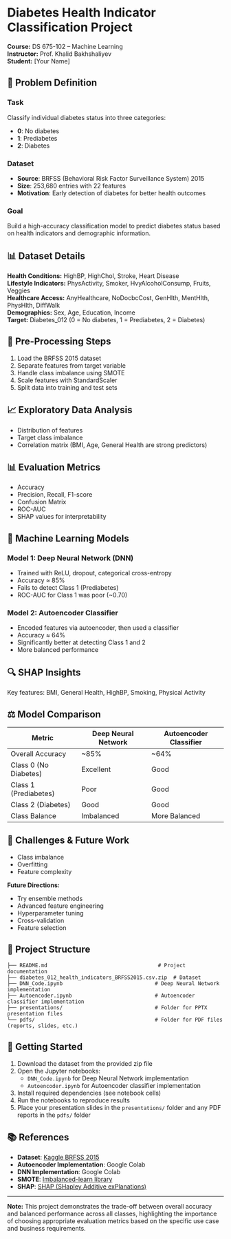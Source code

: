 # Diabetes Health Indicator Classification Project

**Course:** DS 675-102 – Machine Learning  
**Instructor:** Prof. Khalid Bakhshaliyev  
**Student:** [Your Name]

## 🧩 Problem Definition

### Task
Classify individual diabetes status into three categories:
- **0**: No diabetes
- **1**: Prediabetes
- **2**: Diabetes

### Dataset
- **Source**: BRFSS (Behavioral Risk Factor Surveillance System) 2015
- **Size**: 253,680 entries with 22 features
- **Motivation**: Early detection of diabetes for better health outcomes

### Goal
Build a high-accuracy classification model to predict diabetes status based on health indicators and demographic information.

## 📊 Dataset Details

**Health Conditions:** HighBP, HighChol, Stroke, Heart Disease  
**Lifestyle Indicators:** PhysActivity, Smoker, HvyAlcoholConsump, Fruits, Veggies  
**Healthcare Access:** AnyHealthcare, NoDocbcCost, GenHlth, MentHlth, PhysHlth, DiffWalk  
**Demographics:** Sex, Age, Education, Income  
**Target:** Diabetes_012 (0 = No diabetes, 1 = Prediabetes, 2 = Diabetes)

## 🔧 Pre-Processing Steps

1. Load the BRFSS 2015 dataset
2. Separate features from target variable
3. Handle class imbalance using SMOTE
4. Scale features with StandardScaler
5. Split data into training and test sets

## 📈 Exploratory Data Analysis

- Distribution of features
- Target class imbalance
- Correlation matrix (BMI, Age, General Health are strong predictors)

## 📊 Evaluation Metrics

- Accuracy
- Precision, Recall, F1-score
- Confusion Matrix
- ROC-AUC
- SHAP values for interpretability

## 🤖 Machine Learning Models

### Model 1: Deep Neural Network (DNN)
- Trained with ReLU, dropout, categorical cross-entropy
- Accuracy ≈ 85%
- Fails to detect Class 1 (Prediabetes)
- ROC-AUC for Class 1 was poor (~0.70)

### Model 2: Autoencoder Classifier
- Encoded features via autoencoder, then used a classifier
- Accuracy ≈ 64%
- Significantly better at detecting Class 1 and 2
- More balanced performance

## 🔍 SHAP Insights

Key features: BMI, General Health, HighBP, Smoking, Physical Activity

## ⚖️ Model Comparison

| Metric                | Deep Neural Network | Autoencoder Classifier |
|-----------------------|--------------------|-----------------------|
| Overall Accuracy      | ~85%               | ~64%                  |
| Class 0 (No Diabetes) | Excellent          | Good                  |
| Class 1 (Prediabetes) | Poor               | Good                  |
| Class 2 (Diabetes)    | Good               | Good                  |
| Class Balance         | Imbalanced         | More Balanced         |

## 🔧 Challenges & Future Work

- Class imbalance
- Overfitting
- Feature complexity

**Future Directions:**
- Try ensemble methods
- Advanced feature engineering
- Hyperparameter tuning
- Cross-validation
- Feature selection

## 📁 Project Structure

```
├── README.md                                    # Project documentation
├── diabetes_012_health_indicators_BRFSS2015.csv.zip  # Dataset
├── DNN_Code.ipynb                              # Deep Neural Network implementation
├── Autoencoder.ipynb                           # Autoencoder classifier implementation
├── presentations/                              # Folder for PPTX presentation files
└── pdfs/                                       # Folder for PDF files (reports, slides, etc.)
```

## 🚀 Getting Started

1. Download the dataset from the provided zip file
2. Open the Jupyter notebooks:
   - `DNN_Code.ipynb` for Deep Neural Network implementation
   - `Autoencoder.ipynb` for Autoencoder classifier implementation
3. Install required dependencies (see notebook cells)
4. Run the notebooks to reproduce results
5. Place your presentation slides in the `presentations/` folder and any PDF reports in the `pdfs/` folder

## 📚 References

- **Dataset**: [Kaggle BRFSS 2015](https://www.kaggle.com/datasets/alexteboul/diabetes-health-indicators-dataset)
- **Autoencoder Implementation**: Google Colab
- **DNN Implementation**: Google Colab
- **SMOTE**: [Imbalanced-learn library](https://imbalanced-learn.org/)
- **SHAP**: [SHAP (SHapley Additive exPlanations)](https://github.com/slundberg/shap)

---

**Note:** This project demonstrates the trade-off between overall accuracy and balanced performance across all classes, highlighting the importance of choosing appropriate evaluation metrics based on the specific use case and business requirements. 